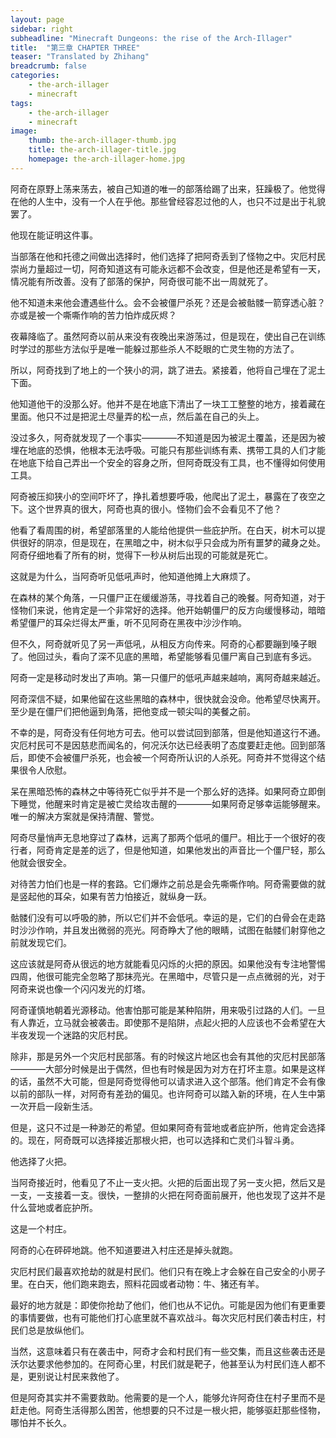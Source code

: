 ```yaml
---
layout: page
sidebar: right
subheadline: "Minecraft Dungeons: the rise of the Arch-Illager"
title:  "第三章 CHAPTER THREE"
teaser: "Translated by Zhihang"
breadcrumb: false
categories:
    - the-arch-illager
    - minecraft
tags:
    - the-arch-illager
    - minecraft
image:
    thumb: the-arch-illager-thumb.jpg
    title: the-arch-illager-title.jpg
    homepage: the-arch-illager-home.jpg
---
```

阿奇在原野上荡来荡去，被自己知道的唯一的部落给踢了出来，狂躁极了。他觉得在他的人生中，没有一个人在乎他。那些曾经容忍过他的人，也只不过是出于礼貌罢了。

他现在能证明这件事。

当部落在他和托德之间做出选择时，他们选择了把阿奇丢到了怪物之中。灾厄村民崇尚力量超过一切，阿奇知道这有可能永远都不会改变，但是他还是希望有一天，情况能有所改善。没有了部落的保护，阿奇很可能不出一周就死了。

他不知道未来他会遭遇些什么。会不会被僵尸杀死？还是会被骷髅一箭穿透心脏？亦或是被一个嘶嘶作响的苦力怕炸成灰烬？

夜幕降临了。虽然阿奇以前从来没有夜晚出来游荡过，但是现在，使出自己在训练时学过的那些方法似乎是唯一能躲过那些杀人不眨眼的亡灵生物的方法了。

所以，阿奇找到了地上的一个狭小的洞，跳了进去。紧接着，他将自己埋在了泥土下面。

他知道他干的没那么好。他并不是在地底下清出了一块工工整整的地方，接着藏在里面。他只不过是把泥土尽量弄的松一点，然后盖在自己的头上。

没过多久，阿奇就发现了一个事实————不知道是因为被泥土覆盖，还是因为被埋在地底的恐惧，他根本无法呼吸。可能只有那些训练有素、携带工具的人们才能在地底下给自己弄出一个安全的容身之所，但阿奇既没有工具，也不懂得如何使用工具。

阿奇被压抑狭小的空间吓坏了，挣扎着想要呼吸，他爬出了泥土，暴露在了夜空之下。这个世界真的很大，阿奇也真的很小。怪物们会不会看见不了他？

他看了看周围的树，希望部落里的人能给他提供一些庇护所。在白天，树木可以提供很好的阴凉，但是现在，在黑暗之中，树木似乎只会成为所有噩梦的藏身之处。阿奇仔细地看了所有的树，觉得下一秒从树后出现的可能就是死亡。

这就是为什么，当阿奇听见低吼声时，他知道他摊上大麻烦了。

在森林的某个角落，一只僵尸正在缓缓游荡，寻找着自己的晚餐。阿奇知道，对于怪物们来说，他肯定是一个非常好的选择。他开始朝僵尸的反方向缓慢移动，暗暗希望僵尸的耳朵烂得太严重，听不见阿奇在黑夜中沙沙作响。

但不久，阿奇就听见了另一声低吼，从相反方向传来。阿奇的心都要蹦到嗓子眼了。他回过头，看向了深不见底的黑暗，希望能够看见僵尸离自己到底有多远。

阿奇一定是移动时发出了声响。第一只僵尸的低吼声越来越响，离阿奇越来越近。

阿奇深信不疑，如果他留在这些黑暗的森林中，很快就会没命。他希望尽快离开。至少是在僵尸们把他逼到角落，把他变成一顿尖叫的美餐之前。

不幸的是，阿奇没有任何地方可去。他可以尝试回到部落，但是他知道这行不通。灾厄村民可不是因慈悲而闻名的，何况沃尔达已经表明了态度要赶走他。回到部落后，即使不会被僵尸杀死，也会被一个阿奇所认识的人杀死。阿奇并不觉得这个结果很令人欣慰。

呆在黑暗恐怖的森林之中等待死亡似乎并不是一个那么好的选择。如果阿奇立即倒下睡觉，他醒来时肯定是被亡灵给攻击醒的————如果阿奇足够幸运能够醒来。唯一的解决方案就是保持清醒、警觉。

阿奇尽量悄声无息地穿过了森林，远离了那两个低吼的僵尸。相比于一个很好的夜行者，阿奇肯定是差的远了，但是他知道，如果他发出的声音比一个僵尸轻，那么他就会很安全。

对待苦力怕们也是一样的套路。它们爆炸之前总是会先嘶嘶作响。阿奇需要做的就是竖起他的耳朵，如果有苦力怕接近，就纵身一跃。

骷髅们没有可以呼吸的肺，所以它们并不会低吼。幸运的是，它们的白骨会在走路时沙沙作响，并且发出微弱的亮光。阿奇睁大了他的眼睛，试图在骷髅们射穿他之前就发现它们。

这应该就是阿奇从很远的地方就能看见闪烁的火把的原因。如果他没有专注地警惕四周，他很可能完全忽略了那抹亮光。在黑暗中，尽管只是一点点微弱的光，对于阿奇来说也像一个闪闪发光的灯塔。

阿奇谨慎地朝着光源移动。他害怕那可能是某种陷阱，用来吸引过路的人们。一旦有人靠近，立马就会被袭击。即使那不是陷阱，点起火把的人应该也不会希望在大半夜发现一个迷路的灾厄村民。

除非，那是另外一个灾厄村民部落。有的时候这片地区也会有其他的灾厄村民部落————大部分时候是出于偶然，但也有时候是因为对方在打坏主意。如果是这样的话，虽然不大可能，但是阿奇觉得他可以请求进入这个部落。他们肯定不会有像以前的部队一样，对阿奇有差劲的偏见。也许阿奇可以踏入新的环境，在人生中第一次开启一段新生活。

但是，这只不过是一种渺茫的希望。但如果阿奇有营地或者庇护所，他肯定会选择的。现在，阿奇既可以选择接近那根火把，也可以选择和亡灵们斗智斗勇。

他选择了火把。

当阿奇接近时，他看见了不止一支火把。火把的后面出现了另一支火把，然后又是一支，一支接着一支。很快，一整排的火把在阿奇面前展开，他也发现了这并不是什么营地或者庇护所。

这是一个村庄。

阿奇的心在砰砰地跳。他不知道要进入村庄还是掉头就跑。

灾厄村民们最喜欢抢劫的就是村民们。他们只有在晚上才会躲在自己安全的小房子里。在白天，他们跑来跑去，照料花园或者动物：牛、猪还有羊。

最好的地方就是：即使你抢劫了他们，他们也从不记仇。可能是因为他们有更重要的事情要做，也有可能他们打心底里就不喜欢战斗。每次灾厄村民们袭击村庄，村民们总是放纵他们。

当然，这意味着只有在袭击中，阿奇才会和村民们有一些交集，而且这些袭击还是沃尔达要求他参加的。在阿奇心里，村民们就是靶子，他甚至认为村民们连人都不是，更别说让村民来救他了。

但是阿奇其实并不需要救助。他需要的是一个人，能够允许阿奇住在村子里而不是赶走他。阿奇生活得那么困苦，他想要的只不过是一根火把，能够驱赶那些怪物，哪怕并不长久。

